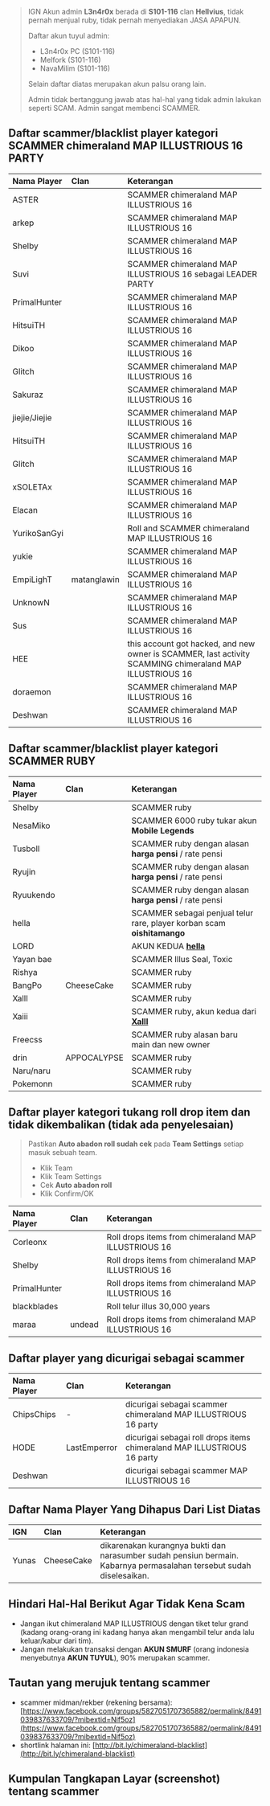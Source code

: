 <!-- include translator.html -->

> IGN Akun admin **L3n4r0x** berada di **S101-116** clan **Hellvius**, tidak pernah menjual ruby, tidak pernah menyediakan JASA APAPUN.
>
> Daftar akun tuyul admin:
> - L3n4r0x PC (S101-116)
> - Melfork (S101-116)
> - NavaMilim (S101-116)
>
> Selain daftar diatas merupakan akun palsu orang lain.
>
> Admin tidak bertanggung jawab atas hal-hal yang tidak admin lakukan seperti SCAM. Admin sangat membenci SCAMMER.

<h2 id="scammer-map-illus-16">Daftar scammer/blacklist player kategori SCAMMER chimeraland MAP ILLUSTRIOUS 16 PARTY</h2>

| Nama Player | Clan | Keterangan |
| :--- | :--- | :--- |
| ASTER | | SCAMMER chimeraland MAP ILLUSTRIOUS 16 |
| arkep | | SCAMMER chimeraland MAP ILLUSTRIOUS 16 |
| Shelby | | SCAMMER chimeraland MAP ILLUSTRIOUS 16 |
| Suvi | | SCAMMER chimeraland MAP ILLUSTRIOUS 16 sebagai LEADER PARTY |
| PrimalHunter | | SCAMMER chimeraland MAP ILLUSTRIOUS 16 |
| HitsuiTH | | SCAMMER chimeraland MAP ILLUSTRIOUS 16 |
| Dikoo | | SCAMMER chimeraland MAP ILLUSTRIOUS 16 |
| Glitch | | SCAMMER chimeraland MAP ILLUSTRIOUS 16 |
| Sakuraz | | SCAMMER chimeraland MAP ILLUSTRIOUS 16 |
| jiejie/Jiejie | | SCAMMER chimeraland MAP ILLUSTRIOUS 16 |
| HitsuiTH | | SCAMMER chimeraland MAP ILLUSTRIOUS 16 |
| Glitch | | SCAMMER chimeraland MAP ILLUSTRIOUS 16 |
| xSOLETAx | | SCAMMER chimeraland MAP ILLUSTRIOUS 16 |
| Elacan | | SCAMMER chimeraland MAP ILLUSTRIOUS 16 |
| YurikoSanGyi | | Roll and SCAMMER chimeraland MAP ILLUSTRIOUS 16 |
| yukie | | SCAMMER chimeraland MAP ILLUSTRIOUS 16 |
| EmpiLighT | matanglawin | SCAMMER chimeraland MAP ILLUSTRIOUS 16 |
| UnknowN | | SCAMMER chimeraland MAP ILLUSTRIOUS 16 |
| Sus | | SCAMMER chimeraland MAP ILLUSTRIOUS 16 |
| HEE | | this account got hacked, and new owner is SCAMMER, last activity SCAMMING chimeraland MAP ILLUSTRIOUS 16 |
| doraemon | | SCAMMER chimeraland MAP ILLUSTRIOUS 16 |
| Deshwan | | SCAMMER chimeraland MAP ILLUSTRIOUS 16 |

<h2 id="scammer-ruby">Daftar scammer/blacklist player kategori SCAMMER RUBY</h2>

| Nama Player | Clan | Keterangan |
| :--- | :--- | :--- |
| Shelby | | SCAMMER ruby |
| NesaMiko | | SCAMMER 6000 ruby tukar akun **Mobile Legends** |
| Tusboll | | SCAMMER ruby dengan alasan **harga pensi** / rate pensi |
| Ryujin | | SCAMMER ruby dengan alasan **harga pensi** / rate pensi |
| Ryuukendo | | SCAMMER ruby dengan alasan **harga pensi** / rate pensi |
| hella | | SCAMMER sebagai penjual telur rare, player korban scam **oishitamango** |
| LORD | | AKUN KEDUA **[hella](https://www.webmanajemen.com/chimeraland/blacklist-player.html?highlight=hella&scroll=true)** |
| Yayan bae | | SCAMMER Illus Seal, Toxic |
| Rishya | | SCAMMER ruby |
| BangPo | CheeseCake | SCAMMER ruby |
| Xalll | | SCAMMER ruby |
| Xaiii | | SCAMMER ruby, akun kedua dari **[Xalll](https://www.webmanajemen.com/chimeraland/blacklist-player.html?highlight=Xalll&scroll=true)** |
| Freecss | | SCAMMER ruby alasan baru main dan new owner |
| drin | APPOCALYPSE | SCAMMER ruby |
| Naru/naru | | SCAMMER ruby |
| Pokemonn | | SCAMMER ruby |

<h2 id="tukang-roll">Daftar player kategori tukang roll drop item dan tidak dikembalikan (tidak ada penyelesaian)</h2>

> Pastikan **Auto abadon roll sudah cek** pada **Team Settings** setiap masuk sebuah team. 
> - Klik Team
> - Klik Team Settings
> - Cek **Auto abadon roll**
> - Klik Confirm/OK

| Nama Player | Clan | Keterangan |
| :--- | :--- | :--- |
| Corleonx | | Roll drops items from chimeraland MAP ILLUSTRIOUS 16 |
| Shelby | | Roll drops items from chimeraland MAP ILLUSTRIOUS 16 |
| PrimalHunter | | Roll drops items from chimeraland MAP ILLUSTRIOUS 16 |
| blackblades | | Roll telur illus 30,000 years |
| maraa | undead | Roll drops items from chimeraland MAP ILLUSTRIOUS 16 |

## Daftar player yang dicurigai sebagai scammer

| Nama Player | Clan | Keterangan |
| :--- | :--- | :--- |
| ChipsChips | - | dicurigai sebagai scammer chimeraland MAP ILLUSTRIOUS 16 party |
| HODE | LastEmperror | dicurigai sebagai roll drops items chimeraland MAP ILLUSTRIOUS 16 party |
| Deshwan | | dicurigai sebagai scammer MAP ILLUSTRIOUS 16 |

## Daftar Nama Player Yang Dihapus Dari List Diatas

| IGN | Clan | Keterangan |
| :--- | :--- | :--- |
| Yunas | CheeseCake | dikarenakan kurangnya bukti dan narasumber sudah pensiun bermain. Kabarnya permasalahan tersebut sudah diselesaikan. |

## Hindari Hal-Hal Berikut Agar Tidak Kena Scam
- Jangan ikut chimeraland MAP ILLUSTRIOUS dengan tiket telur grand (kadang orang-orang ini kadang hanya akan mengambil telur anda lalu keluar/kabur dari tim).
- Jangan melakukan transaksi dengan **AKUN SMURF** (orang indonesia menyebutnya **AKUN TUYUL**), 90% merupakan scammer.

## Tautan yang merujuk tentang scammer
- scammer midman/rekber (rekening bersama): [https://www.facebook.com/groups/5827051707365882/permalink/8491039837633709/?mibextid=Nif5oz](https://www.facebook.com/groups/5827051707365882/permalink/8491039837633709/?mibextid=Nif5oz)
- shortlink halaman ini: [http://bit.ly/chimeraland-blacklist](http://bit.ly/chimeraland-blacklist)

<h2 id="screenshots">Kumpulan Tangkapan Layar (screenshot) tentang scammer</h2>
<!-- tangkapan.layar -->
